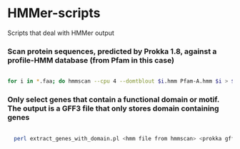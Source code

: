# HMMer-scripts
Scripts that deal with HMMer output

### Scan protein sequences, predicted by Prokka 1.8, against a profile-HMM database (from Pfam in this case)
```bash

for i in *.faa; do hmmscan --cpu 4 --domtblout $i.hmm Pfam-A.hmm $i > $i.log; done
```

### Only select genes that contain a functional domain or motif. The output is a GFF3 file that only stores domain containing genes
```bash
  
  perl extract_genes_with_domain.pl <hmm file from hmmscan> <prokka gff3 file>
```



